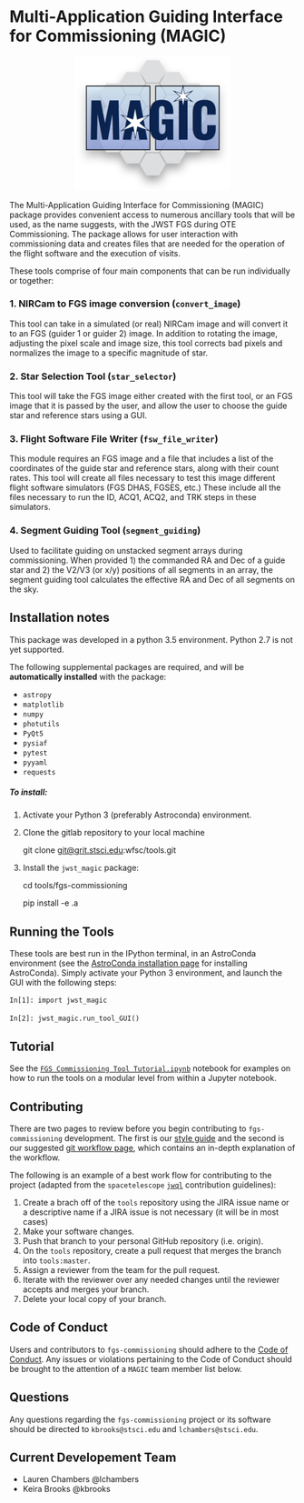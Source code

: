 Multi-Application Guiding Interface for Commissioning (MAGIC)
=====================================================================

<p align="center">
    <img width="275" src ="magic_logo.png" alt="MAGIC logo" />
</p>

The Multi-Application Guiding Interface for Commissioning (MAGIC) package provides convenient access to  numerous ancillary tools that will be used, as the name suggests, with the JWST FGS during OTE Commissioning. The package allows for user interaction with commissioning data and creates files that are needed for the operation of the flight software and the execution of visits.

These tools comprise of four main components that can be run individually
or together:

### 1. NIRCam to FGS image conversion (``convert_image``)
This tool can take in a simulated (or real) NIRCam image and will convert
it to an FGS (guider 1 or guider 2) image. In addition to rotating the image,
adjusting the pixel scale and image size, this tool corrects bad pixels and
normalizes the image to a specific magnitude of star.


### 2. Star Selection Tool (``star_selector``)
This tool will take the FGS image either created with the first tool, or
an FGS image that it is passed by the user, and allow the user to choose
the guide star and reference stars using a GUI.


### 3. Flight Software File Writer (``fsw_file_writer``)
This module requires an FGS image and a file that includes a list of the
coordinates of the guide star and reference stars, along with their count
rates. This tool will create all files necessary to test this image different
flight software simulators (FGS DHAS, FGSES, etc.) These include all the
files necessary to run the ID, ACQ1, ACQ2, and TRK steps in these simulators.


### 4. Segment Guiding Tool (``segment_guiding``)
Used to facilitate guiding on unstacked segment arrays during commissioning. When
provided 1) the commanded RA and Dec of a guide star and 2) the V2/V3 (or x/y)
positions of all segments in an array, the segment guiding tool calculates the
effective RA and Dec of all segments on the sky.


Installation notes
------------------
This package was developed in a python 3.5 environment. Python 2.7 is not yet supported.

The following supplemental packages are required, and will be **automatically installed** with the package:
* `astropy`
* `matplotlib`
* `numpy`
* `photutils`
* `PyQt5`
* `pysiaf`
* `pytest`
* `pyyaml`
* `requests`

##### To install:

1) Activate your Python 3 (preferably Astroconda) environment.

2) Clone the gitlab repository to your local machine

	git clone git@grit.stsci.edu:wfsc/tools.git

3) Install the `jwst_magic` package:

	cd tools/fgs-commissioning

	pip install -e .a



Running the Tools
-----------------
These tools are best run in the IPython terminal, in an AstroConda environment
(see the [AstroConda installation page](https://astroconda.readthedocs.io/en/latest/getting_started.html)
for installing AstroConda). Simply activate your Python 3 environment, and
launch the GUI with the following steps:

    In[1]: import jwst_magic

    In[2]: jwst_magic.run_tool_GUI()


Tutorial
-----------------
See the [`FGS Commissioning Tool Tutorial.ipynb`](./notebooks/FGS%20Commissioning%20Tool%20Tutorial.ipynb)
notebook for examples on how to run the tools on a modular level from within a Jupyter notebook.

Contributing
-----------------
There are two pages to review before you begin contributing to `fgs-commissioning` development.
The first is our [style guide](./style_guide/style_guide) and the second is our suggested [git workflow page](./style_guide/git_workflow.md),
which contains an in-depth explanation of the workflow.

The following is an example of a best work flow for contributing to the project
(adapted from the `spacetelescope` [`jwql`](https://github.com/spacetelescope/jwql) contribution guidelines):

1. Create a brach off of the `tools` repository using the JIRA issue name or a
descriptive name if a JIRA issue is not necessary (it will be in most cases)
2. Make your software changes.
3. Push that branch to your personal GitHub repository (i.e. origin).
4. On the `tools` repository, create a pull request that merges the branch into `tools:master`.
5. Assign a reviewer from the team for the pull request.
6. Iterate with the reviewer over any needed changes until the reviewer accepts and merges your branch.
7. Delete your local copy of your branch.


Code of Conduct
-----------------
Users and contributors to `fgs-commissioning` should adhere to the [Code of Conduct](./CODE-OF-CONDUCT.md).
Any issues or violations pertaining to the Code of Conduct should be brought to
the attention of a `MAGIC` team member list below.

Questions
-----------------
Any questions regarding the `fgs-commissioning` project or its software should be directed to
`kbrooks@stsci.edu` and `lchambers@stsci.edu`.

Current Developement Team
-----------------
* Lauren Chambers @lchambers
* Keira Brooks @kbrooks
